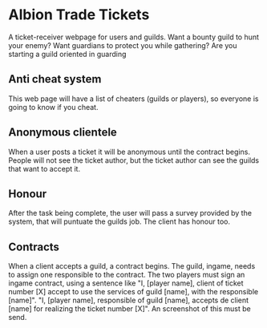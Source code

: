 # Albion Trade Tickets

A ticket-receiver webpage for users and guilds. Want a bounty guild to hunt your enemy? Want guardians to protect you while gathering? Are you starting a guild oriented in guarding 

## Anti cheat system

This web page will have a list of cheaters (guilds or players), so everyone is going to know if you cheat.

## Anonymous clientele

When a user posts a ticket it will be anonymous until the contract begins. People will not see the ticket author, but the ticket author can see the guilds that want to accept it.

## Honour

After the task being complete, the user will pass a survey provided by the system, that will puntuate the guilds job. The client has honour too.

## Contracts

When a client accepts a guild, a contract begins. The guild, ingame, needs to assign one responsible to the contract. The two players must sign an ingame contract, using a sentence like "I, [player name], client of ticket number [X] accept to use the services of guild [name], with the responsible [name]". "I, [player name], responsible of guild [name], accepts de client [name] for realizing the ticket number [X]". An screenshot of this must be send.
